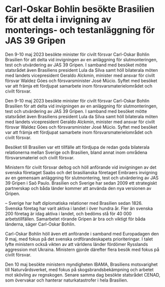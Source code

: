 # Carl-Oskar Bohlin besökte Brasilien för att delta i invigning av monterings- och testanläggning för JAS 39 Gripen

Den 9-10 maj 2023 besökte minister för civilt försvar Carl-Oskar Bohlin Brasilien för att delta vid invigningen av en anläggning för slutmonteringen, test och utvärdering av JAS 39 Gripen. I samband med besöket mötte statsrådet även Brasiliens president Lula da Silva samt höll bilaterala möten med landets vicepresident Geraldo Alckmin, minister med ansvar för civilt försvar Waldez Góes och försvarsminister José Múcio. Syftet med besöket var att främja ett fördjupat samarbete inom försvarsmaterielområdet och civilt försvar.

Den 9-10 maj 2023 besökte minister för civilt försvar Carl-Oskar Bohlin Brasilien för att delta vid invigningen av en anläggning för slutmonteringen, test och utvärdering av JAS 39 Gripen. I samband med besöket mötte statsrådet även Brasiliens president Lula da Silva samt höll bilaterala möten med landets vicepresident Geraldo Alckmin, minister med ansvar för civilt försvar Waldez Góes och försvarsminister José Múcio. Syftet med besöket var att främja ett fördjupat samarbete inom försvarsmaterielområdet och civilt försvar.

Besöket till Brasilien var ett tillfälle att fördjupa de redan goda bilaterala relationerna mellan Sverige och Brasilien, bland annat inom områdena försvarsmateriel och civilt försvar.

Ministern för civilt försvar deltog och höll anförande vid invigningen av det svenska företaget Saabs och det brasilianska företaget Embraers invigning av en gemensam anläggning för slutmontering, test och utvärdering av JAS 39 Gripen i Saõ Paulo. Brasilien och Sverige har sedan 2009 ett strategiskt partnerskap och båda länder kommer att använda den nya versionen av Gripen.

– Sverige har haft diplomatiska relationer med Brasilien sedan 1826. Svenska företag har varit aktiva i landet i över hundra år. Fler än svenska 200 företag är idag aktiva i landet, och bedöms stå för 40 000 arbetstillfällen. Samarbetet rörande Gripen är bra och viktigt för båda länderna, säger Carl-Oskar Bohlin.

Carl-Oskar Bohlin höll även ett anförande i samband med Europadagen den 9 maj, med fokus på det svenska ordförandeskapets prioriteringar. I talet lyfte ministern också vikten av att världens länder fördömer Rysslands aggression mot Ukraina. Ministern gjorde därefter flera besök med fokus på civilt försvar.

Den 10 maj besökte ministern myndigheten IBAMA, Brasiliens motsvarighet till Naturvårdsverket, med fokus på skogsbrandsbekämpning och arbetet mot skövling av regnskogen. Senare samma dag besökte statsrådet CENAD, som övervakar och hanterar naturkatastrofer i hela Brasilien.
